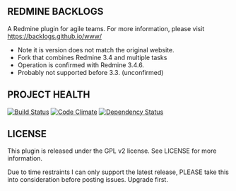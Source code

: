 REDMINE BACKLOGS
----------------

A Redmine plugin for agile teams. For more information,
please visit https://backlogs.github.io/www/

* Note it is version does not match the original website.
* Fork that combines Redmine 3.4 and multiple tasks
* Operation is confirmed with Redmine 3.4.6.
* Probably not supported before 3.3. (unconfirmed)


PROJECT HEALTH
--------------

[![Build Status](https://secure.travis-ci.org/backlogs/redmine_backlogs.png?branch=master)](http://travis-ci.org/backlogs/redmine_backlogs)
[![Code Climate](https://codeclimate.com/github/backlogs/redmine_backlogs.png)](https://codeclimate.com/github/backlogs/redmine_backlogs)
[![Dependency Status](https://gemnasium.com/backlogs/redmine_backlogs.png)](https://gemnasium.com/backlogs/redmine_backlogs)


LICENSE
-------
This plugin is released under the GPL v2 license. See
LICENSE for more information.

Due to time restraints I can only support the latest release, PLEASE take this into consideration before posting issues. Upgrade first.

